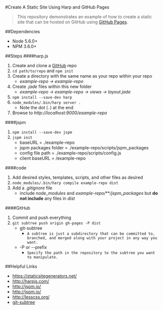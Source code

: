 #Create A Static Site Using Harp and GitHub Pages

> This repository demonstrates an example of how to create a static site that can be hosted on GitHub using [GitHub Pages](http://pages.github.com).

##Dependencies
- Node 5.6.0+
- NPM 3.6.0+

##Steps
####harp.js
1. Create and clone a [GitHub](http://github.com) repo
1. `cd path/to/repo` and `npm init`
1. Create a directory with the same name as your repo within your repo
    - *example-repo -> example-repo*
1. Create *.jade* files within this new folder
    - *example-repo -> example-repo -> views -> layout.jade*
1. `npm install --save-dev harp`
1. `node_modules/.bin/harp server .`
    - Note the dot (`.`) at the end
1. Browse to *http://localhost:9000/example-repo*

####jspm
1. `npm install --save-dev jspm`
1. `jspm init`
    - baseURL = ./example-repo
    - jspm packages folder = ./example-repo/scripts/jspm_packages
    - config file path = ./example-repo/scripts/config.js
    - client baseURL = /example-repo

####code
1. Add desired styles, templates, scripts, and other files as desired
1. `node_modules/.bin/harp compile example-repo dist`
1. Add a *.gitignore* file
    - include *node_modules* and *example-repo/*\*\**/jspm_packages* but **do not include** any files in *dist*

####GitHub
1. Commit and push everything
1. `git subtree push origin gh-pages -P dist`
    - git-subtree
    	- `A subtree is just a subdirectory that can be committed to, branched, and merged along with your project in any way you want.`
    - -P or --prefix
    	- `Specify the path in the repository to the subtree you want to manipulate.`

##Helpful Links
- https://staticsitegenerators.net/
- http://harpjs.com/
- http://jspm.io/
- http://jspm.io/
- http://lesscss.org/
- [git-subtree](https://github.com/git/git/blob/master/contrib/subtree/git-subtree.txt)
